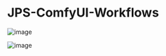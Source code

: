 # JPS-ComfyUI-Workflows

![image](https://github.com/JPS-GER/JPS-ComfyUI-Workflows/assets/142158778/5e3fa449-069a-400a-aa0d-6bb683659a6e)

![image](https://github.com/JPS-GER/JPS-ComfyUI-Workflows/assets/142158778/c11dab99-bcf5-45d5-9dad-35ac97570b39)

